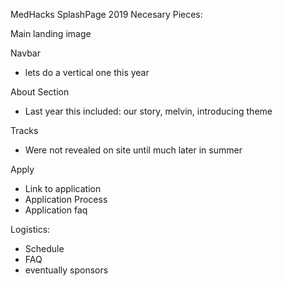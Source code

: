 MedHacks SplashPage 2019 Necesary Pieces:

Main landing image

Navbar
 - lets do a vertical one this year

About Section
 - Last year this included: our story, melvin, introducing theme

Tracks
 - Were not revealed on site until much later in summer

Apply
 - Link to application
 - Application Process
 - Application faq

Logistics:
 - Schedule
 - FAQ
 - eventually sponsors
